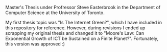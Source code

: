 Master's Thesis under Profressor Steve Easterbrook in the Department of Computer Science at the University of Toronto.

My first thesis topic was "Is The Internet Green?", which I have included in this repository for reference. However, during revisions I ended up scrapping my original thesis and changed it to "Moore's Law: Can Exponential Growth of ICT be Sustained on a Finite Planet?". Fortunately, this version was approved :)
